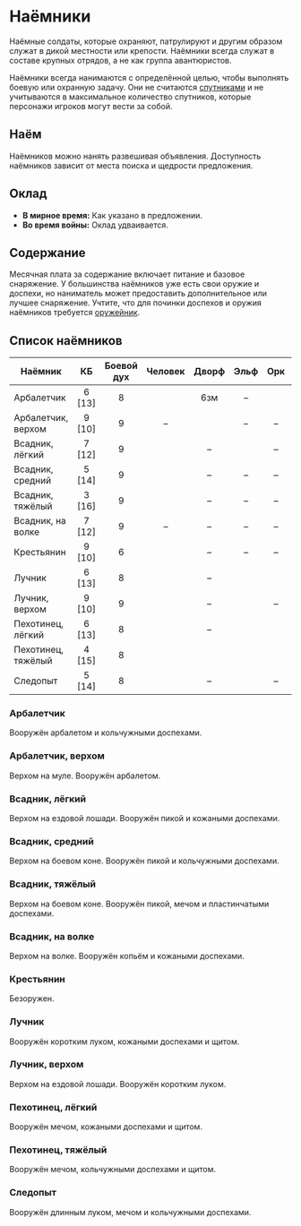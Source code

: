 # Наёмники

Наёмные солдаты, которые охраняют, патрулируют и другим образом служат в дикой местности или крепости. Наёмники всегда служат в составе крупных отрядов, а не как группа авантюристов.

Наёмники всегда нанимаются с определённой целью, чтобы выполнять боевую или охранную задачу. Они не считаются [спутниками](../hired-help/retainers.md) и не учитываются в максимальное количество спутников, которые персонажи игроков могут вести за собой.

## Наём

Наёмников можно нанять развешивая объявления. Доступность наёмников зависит от места поиска и щедрости предложения.

## Оклад

- **В мирное время:** Как указано в предложении.
- **Во время войны:** Оклад удваивается.

## Содержание

Месячная плата за содержание включает питание и базовое снаряжение. У большинства наёмников уже есть свои оружие и доспехи, но наниматель может предоставить дополнительное или лучшее снаряжение. Учтите, что для починки доспехов и оружия наёмников требуется [оружейник](../hired-help/specialists.md#оружейник).

## Список наёмников

| Наёмник            |   КБ   | Боевой дух |        Человек        |         Дворф         |         Эльф          |          Орк          |        Гоблин        |
| ------------------ | :----: | :--------: | :-------------------: | :-------------------: | :-------------------: | :-------------------: | :------------------: |
| Арбалетчик         | 6 [13] |     8      | <Coin v="4" t="g" />  |          6зм          |           –           | <Coin v="2" t="g" />  |          –           |
| Арбалетчик, верхом | 9 [10] |     9      |           –           | <Coin v="15" t="g" /> |           –           |           –           |          –           |
| Всадник, лёгкий    | 7 [12] |     9      | <Coin v="10" t="g" /> |           –           | <Coin v="20" t="g" /> |           –           |          –           |
| Всадник, средний   | 5 [14] |     9      | <Coin v="15" t="g" /> |           –           |           –           |           –           |          –           |
| Всадник, тяжёлый   | 3 [16] |     9      | <Coin v="20" t="g" /> |           –           |           –           |           –           |          –           |
| Всадник, на волке  | 7 [12] |     9      |           –           |           –           |           –           |           –           | <Coin v="5" t="g" /> |
| Крестьянин         | 9 [10] |     6      | <Coin v="1" t="g" />  |           –           |           –           |           –           |          –           |
| Лучник             | 6 [13] |     8      | <Coin v="5" t="g" />  |           –           | <Coin v="10" t="g" /> | <Coin v="3" t="g" />  | <Coin v="2" t="g" /> |
| Лучник, верхом     | 9 [10] |     9      | <Coin v="15" t="g" /> |           –           | <Coin v="30" t="g" /> |           –           |          –           |
| Пехотинец, лёгкий  | 6 [13] |     8      | <Coin v="2" t="g" />  |           –           | <Coin v="4" t="g" />  | <Coin v="1" t="g" />  | <Coin v="5" t="s" /> |
| Пехотинец, тяжёлый | 4 [15] |     8      | <Coin v="3" t="g" />  | <Coin v="5" t="g" />  | <Coin v="6" t="g" />  | <Coin v="15" t="s" /> |          –           |
| Следопыт           | 5 [14] |     8      | <Coin v="10" t="g" /> |           –           | <Coin v="20" t="g" /> |           –           |          –           |

### Арбалетчик

Вооружён арбалетом и кольчужными доспехами.

### Арбалетчик, верхом

Верхом на муле. Вооружён арбалетом.

### Всадник, лёгкий

Верхом на ездовой лошади. Вооружён пикой и кожаными доспехами.

### Всадник, средний

Верхом на боевом коне. Вооружён пикой и кольчужными доспехами.

### Всадник, тяжёлый

Верхом на боевом коне. Вооружён пикой, мечом и пластинчатыми доспехами.

### Всадник, на волке

Верхом на волке. Вооружён копьём и кожаными доспехами.

### Крестьянин

Безоружен.

### Лучник

Вооружён коротким луком, кожаными доспехами и щитом.

### Лучник, верхом

Верхом на ездовой лошади. Вооружён коротким луком.

### Пехотинец, лёгкий

Вооружён мечом, кожаными доспехами и щитом.

### Пехотинец, тяжёлый

Вооружён мечом, кольчужными доспехами и щитом.

### Следопыт

Вооружён длинным луком, мечом и кольчужными доспехами.
